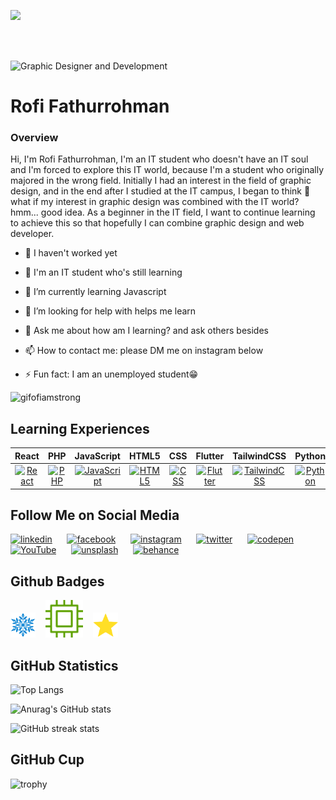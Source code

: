 [![](https://visitcount.itsvg.in/api?id=rofifr&label=Visitors&color=1&icon=4&pretty=false)](https://visitcount.itsvg.in)

<br>
<br>

![Graphic Designer and Development](https://i.postimg.cc/L8JSpDcW/banner3.jpg)
# __Rofi Fathurrohman__
### **Overview**

Hi, I'm Rofi Fathurrohman, I'm an IT student who doesn't have an IT soul and I'm forced to explore this IT world, because I'm a student who originally majored in the wrong field. Initially I had an interest in the field of graphic design, and in the end after I studied at the IT campus, I began to think 🤔 what if my interest in graphic design was combined with the IT world? hmm... good idea. As a beginner in the IT field, I want to continue learning to achieve this so that hopefully I can combine graphic design and web developer.

- 🤸 I haven't worked yet 
  
- 🏫 I'm an IT student who's still learning
  
- 🌱 I’m currently learning Javascript
  
- 🤔 I’m looking for help with helps me learn
   
- 💬 Ask me about how am I learning? and ask others besides
  
- 📫 How to contact me: please DM me on instagram below
  
- ⚡ Fun fact: I am an unemployed student😁

![gifofiamstrong](https://i.postimg.cc/3wmwV7Mw/gif2.gif)

## Learning Experiences
| **React** | **PHP** | **JavaScript** | **HTML5** | **CSS** | **Flutter** | **TailwindCSS** | **Python** |
| :----: | :----: | :----: | :----: | :----: | :----: | :----: | :----: |
| [<img src='https://upload.wikimedia.org/wikipedia/commons/thumb/a/a7/React-icon.svg/2300px-React-icon.svg.png' alt='React' height='40'>](https://react.dev/) | [<img src='https://upload.wikimedia.org/wikipedia/commons/thumb/2/27/PHP-logo.svg/2560px-PHP-logo.svg.png' alt='PHP' height='40'>](https://www.php.net/) | [<img src='https://upload.wikimedia.org/wikipedia/commons/thumb/9/99/Unofficial_JavaScript_logo_2.svg/512px-Unofficial_JavaScript_logo_2.svg.png?20141107110902' alt='JavaScript' height='40'>](https://www.javascript.com/) | [<img src='https://upload.wikimedia.org/wikipedia/commons/thumb/3/38/HTML5_Badge.svg/1024px-HTML5_Badge.svg.png' alt='HTML5' height='40'>](https://www.w3schools.com/html/) | [<img src='https://upload.wikimedia.org/wikipedia/commons/thumb/6/62/CSS3_logo.svg/1024px-CSS3_logo.svg.png' alt='CSS' height='40'>](https://www.w3schools.com/css/) | [<img src='https://upload.wikimedia.org/wikipedia/commons/thumb/7/79/Flutter_logo.svg/640px-Flutter_logo.svg.png' alt='Flutter' height='40'>](https://flutter.dev/) | [<img src='https://upload.wikimedia.org/wikipedia/commons/thumb/d/d5/Tailwind_CSS_Logo.svg/320px-Tailwind_CSS_Logo.svg.png' alt='TailwindCSS' height='40'>](https://tailwindcss.com/) | [<img src='https://upload.wikimedia.org/wikipedia/commons/thumb/c/c3/Python-logo-notext.svg/1869px-Python-logo-notext.svg.png' alt='Python' height='40'>](https://www.python.org/) |






## Follow Me on Social Media
[<img src='https://upload.wikimedia.org/wikipedia/commons/thumb/c/ca/LinkedIn_logo_initials.png/480px-LinkedIn_logo_initials.png' alt='linkedin' height='40'>](https://www.linkedin.com/in/rofi-fathurrohman/) &nbsp;&nbsp;&nbsp;&nbsp; [<img src='https://upload.wikimedia.org/wikipedia/en/thumb/0/04/Facebook_f_logo_%282021%29.svg/512px-Facebook_f_logo_%282021%29.svg.png?20210818083032' alt='facebook' height='40'>](https://www.facebook.com/rofifr.abi) &nbsp;&nbsp;&nbsp;&nbsp; [<img src='https://upload.wikimedia.org/wikipedia/commons/thumb/e/e7/Instagram_logo_2016.svg/2048px-Instagram_logo_2016.svg.png' alt='instagram' height='40'>](https://www.instagram.com/rofifr.abi/) &nbsp;&nbsp;&nbsp;&nbsp; [<img src='https://i.postimg.cc/FKXkndLq/x-social-media-logo-icon-copy.png' alt='twitter' height='40'>](https://twitter.com/serbuktanpagula) &nbsp;&nbsp;&nbsp;&nbsp; [<img src='https://i.postimg.cc/rs55p1xS/cdpen.png' alt='codepen' height='40'>](https://codepen.io/rofifr) &nbsp;&nbsp;&nbsp;&nbsp; [<img src='https://www.svgrepo.com/show/13671/youtube.svg' alt='YouTube' height='40'>](https://www.youtube.com/c/Bikesofisial) &nbsp;&nbsp;&nbsp;&nbsp; [<img src='https://i.postimg.cc/Rhhj50t5/uns.png' alt='unsplash' height='40'>](https://unsplash.com/@rofifr) &nbsp;&nbsp;&nbsp;&nbsp; [<img src='https://cdn.worldvectorlogo.com/logos/behance-1.svg' alt='behance' height='40'>](https://www.behance.net/rofifathurr)



## Github Badges
<a href='https://archiveprogram.github.com/'><img src='https://raw.githubusercontent.com/acervenky/animated-github-badges/master/assets/acbadge.gif' width='40' height='40'></a>&nbsp;&nbsp;&nbsp;&nbsp;<a href='https://docs.github.com/en/developers'><img src='https://raw.githubusercontent.com/acervenky/animated-github-badges/master/assets/devbadge.gif' width='60' height='60'></a>&nbsp;&nbsp;&nbsp;&nbsp;<a href='https://stars.github.com/'><img src='https://raw.githubusercontent.com/acervenky/animated-github-badges/master/assets/starbadge.gif' width='40' height='40'></a> 

## GitHub Statistics
![Top Langs](https://github-readme-stats.vercel.app/api/top-langs/?username=rofifr&layout=donut-vertical&theme=radical)

![Anurag's GitHub stats](https://github-readme-stats.vercel.app/api?username=rofifr&show_icons=true&theme=radical) 

![GitHub streak stats](https://streak-stats.demolab.com/?user=rofifr&theme=radical)  

## GitHub Cup 
![trophy](https://github-profile-trophy.vercel.app/?username=rofifr&theme=radical&&margin-w=10)
